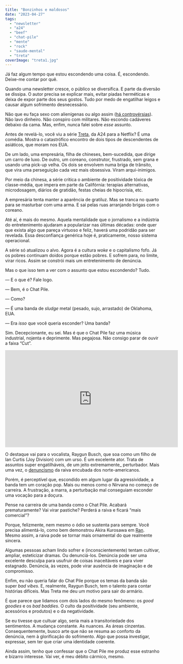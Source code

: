 ```yaml
---
title: "Bonzinhos e maldosos"
date: "2023-04-27"
tags: 
  - "newsletter"
  - "a24"
  - "beef"
  - "chat-pile"
  - "mente"
  - "rock"
  - "saude-mental"
  - "treta"
coverImage: "treta1.jpg"
---
```


Já faz algum tempo que estou escondendo uma coisa. É, escondendo. Deixe-me contar por quê.

Quando uma newsletter cresce, o público se diversifica. E parte da diversão se dissipa. O autor precisa se explicar mais, evitar piadas herméticas e deixa de expor parte dos seus gostos. Tudo por medo de engatilhar leigos e causar algum sofrimento desnecessário.

Não que eu faça sexo com alienígenas ou algo assim ([há controvérsias](https://www.youtube.com/watch?v=kDQ-N4q_QW0)). Não lavo dinheiro. Não conspiro com militares. Não escondo cadáveres debaixo da cama. Mas, enfim, nunca falei sobre _esse_ assunto.

Antes de revelá-lo, você viu a série [Treta](https://www.netflix.com/title/81447461), da A24 para a Netflix? É uma comédia. Mostra o catastrófico encontro de dois tipos de descendentes de asiáticos, que moram nos EUA.

De um lado, uma empresária, filha de chineses, bem-sucedida, que dirige um carro de luxo. De outro, um coreano, construtor, frustrado, sem grana e usando uma pick-up velha. Os dois se envolvem numa briga de trânsito, que vira uma perseguição cada vez mais obsessiva. Viram arqui-inimigos.

Por meio da chinesa, a série critica o ambiente de positividade tóxica de classe-média, que impera em parte da Califórnia: terapias alternativas, microdosagem, diários de gratidão, festas cheias de hipocrisia, etc.

A empresária tenta manter a aparência de gratiluz. Mas se tranca no quarto para se masturbar com uma arma. E sai pelas ruas arranjando brigas com o coreano.

Até aí, é mais do mesmo. Aquela mentalidade que o jornalismo e a indústria do entretenimento ajudaram a popularizar nas últimas décadas: onde quer que exista algo que pareça virtuoso e feliz, haverá uma podridão para ser revelada. Essa desconfiança genérica hoje é, praticamente, nosso sistema operacional.

A série só atualizou o alvo. Agora é a cultura _woke_ e o capitalismo fofo. Já os pobres continuam doidos porque estão pobres. E sofrem para, no limite, virar ricos. Assim se constrói mais um entretenimento de denúncia.

Mas o que isso tem a ver com o assunto que estou escondendo? Tudo.

— E o que é? Fale logo.

— Bem, é o Chat Pile.

— Como?

— É uma banda de _sludge_ metal (pesado, sujo, arrastado) de Oklahoma, EUA.

— Era _isso_ que você queria esconder? Uma banda?

Sim. Decepcionante, eu sei. Mas é que o Chat Pile faz uma música industrial, nojenta e deprimente. Mas pegajosa. Não consigo parar de ouvir a faixa “Cut”.

<iframe width="560" height="315" src="https://www.youtube.com/embed/JiXmIxfnu2U" title="YouTube video player" frameborder="0" allow="accelerometer; autoplay; clipboard-write; encrypted-media; gyroscope; picture-in-picture; web-share" allowfullscreen></iframe>

O destaque vai para o vocalista, Raygun Busch, que soa como um filho de Ian Curtis (Joy Division) com um urso. É um excelente ator. Trata de assuntos super engatilháveis, de um jeito extremamente\_ perturbador. Mais uma vez, o [denuncismo](https://www.youtube.com/watch?v=W1zvQmPGa8Q) da raiva encubada dos norte-americanos.

Porém, é perceptível que, escondido em algum lugar da agressividade, a banda tem um coração pop. Mais ou menos como o Nirvana no começo de carreira. A frustração, a marra, a perturbação mal conseguiam esconder uma vocação para a doçura.

Pense na carreira de uma banda como o Chat Pile. Acabará prematuramente? Vai virar pastiche? Perderá a raiva e ficará “mais comercial”?

Porque, felizmente, nem mesmo o ódio se sustenta para sempre. Você precisa alimentá-lo, como bem demonstrou Akira Kurosawa em [Ran](https://en.wikipedia.org/wiki/Ran_(film)). Mesmo assim, a raiva pode se tornar mais ornamental do que realmente sincera.

Algumas pessoas acham lindo sofrer e (inconscientemente) tentam cultivar, ampliar, esteticizar dramas. Ou denunciá-los. Denúncia pode ser uma excelente desculpa para usufruir de coisas inaceitáveis e para viver estagnado. Denúncia, às vezes, pode virar ausência de imaginação e de compromisso.

Enfim, eu não queria falar do Chat Pile porque os temas da banda são super _bad vibes_. E, realmente, Raygun Busch, tem o talento para contar histórias difíceis. Mas Treta me deu um motivo para sair do armário.

É que parece que lidamos com dois lados do mesmo fenômeno: os _good goodies_ e os _bad baddies_. O culto da positividade (seu ambiente, acessórios e produtos) e o da negatividade.

Se eu tivesse que cultuar algo, seria mais a transitoriedade dos sentimentos. A mudança constante. As nuances. As áreas cinzentas. Consequentemente, busco arte que não se resuma ao conforto da denúncia, nem à glorificação do sofrimento. Algo que possa investigar, expressar, sem ter que criar uma identidade coerente.

Ainda assim, tenho que confessar que o Chat Pile me produz esse estranho e bizarro interesse. Vai ver, é meu débito cármico, mesmo.

